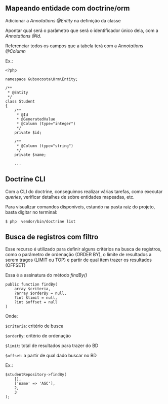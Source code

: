 ## Mapeando entidade com doctrine/orm

Adicionar a _Annotations_ _@Entity_ na definição da classe

Apontar qual será o parâmetro que será o identificador único dela, com a _Annotations_ _@Id_.

Referenciar todos os campos que a tabela terá com a _Annotations_ _@Column_

Ex.:
```
<?php

namespace Gubsocosta\Orm\Entity;

/**
 * @Entity
 */
class Student
{
    /**
     * @Id
     * @GeneratedValue
     * @Column (type="integer")
     */
    private $id;

    /**
     * @Column (type="string")
     */
    private $name;

    ...
```

## Doctrine CLI
Com a CLI do doctrine, conseguimos realizar várias tarefas, como executar _queries_, verificar detalhes de sobre entidades mapeadas, etc.

Para visualizar comandos disponíveis, estando na pasta raiz do projeto, basta digitar no terminal:
```
$ php  vendor/bin/doctrine list
```

## Busca de registros com filtro

Esse recurso é utilizado para definir alguns critérios na busca de registros, como o parâmetro de ordenação (ORDER BY), o limite de resultados a serem tragos (LIMIT ou TOP) e partir de qual item trazer os resultados (OFFSET)

Essa é a assinatura do método _findBy()_
```
public function findBy(
    array $criteria,
    ?array $orderBy = null,
    ?int $limit = null,
    ?int $offset = null
)
```
Onde:

``$criteria``: critério de busca

``$orderBy``: critério de ordenação

``$limit``: total de resultados para trazer do BD

``$offset``: a partir de qual dado buscar no BD

Ex.:
```
$studentRepository->findBy(
    [],
    ['name' => 'ASC'],
    2,
    3
);
```
